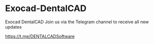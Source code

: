 # Exocad-DentalCAD
Exocad DentalCAD
Join us via the Telegram channel to receive all new updates


https://t.me/DENTALCADSoftware
